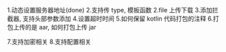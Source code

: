 1.动态设置服务器地址(done)
2.支持传 type, 模板函数
2.file 上传下载
3.添加拦截器, 支持头部参数添加
4.设置超时时间
5.如何保留 kotlin 代码打包的注释
6.打包上传的是 aar, 如何打包上传 jar

7.支持加密相关
8.支持配置相关
